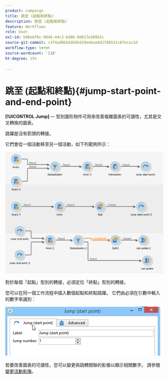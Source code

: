 ```yaml
---
product: campaign
title: 跳至 (起點和終點)
description: 跳至 (起點和終點)
feature: Workflows
role: User
exl-id: b96ebf8c-9846-44c3-bd9b-9d617e389b1c
source-git-commit: c3f4ad0b56dd45d19eebaa4d2f06551c8fecac1d
workflow-type: tm+mt
source-wordcount: '116'
ht-degree: 15%

---
```


# 跳至 (起點和終點){#jump-start-point-and-end-point}



**[!UICONTROL Jump]** — 型別圖形物件可用來改善複雜圖表的可讀性，尤其是交叉轉換的圖表。

跳躍是沒有箭頭的轉接。

它們會從一個活動移至另一個活動，如下列範例所示：

![](assets/s_user_segmentation_jump_sample.png)

對於每個「起點」型別的轉接，必須定位「終點」型別的轉接。

您可以在同一個工作流程中插入數個起點和終點跳躍。 它們由必須在引數中輸入的數字來識別：

![](assets/s_user_segmentation_jump_in.png)

若要改善圖表的可讀性，您可以變更與跳轉關聯的影像以顯示相關數字。 請參閱[變更活動影像](change-activity-images.md)。
